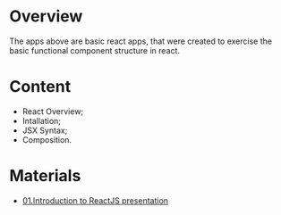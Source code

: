 # Overview 
The apps above are basic react apps, that were created to exercise the basic functional component structure in react.

# Content
- React Overview;
- Intallation;
- JSX Syntax;
- Composition.

# Materials
- [01.Introduction to ReactJS presentation](https://github.com/TheStormWeaver/Front-End/files/7482130/01.Introduction-to-ReactJS.pptx)

